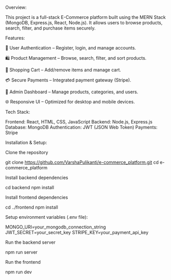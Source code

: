 Overview:

This project is a full-stack E-Commerce platform built using the MERN Stack (MongoDB, Express.js, React, Node.js).
It allows users to browse products, search, filter, and purchase items securely.

Features:

👤 User Authentication – Register, login, and manage accounts.

🛍️ Product Management – Browse, search, filter, and sort products.

🛒 Shopping Cart – Add/remove items and manage cart.

💳 Secure Payments – Integrated payment gateway (Stripe).

🔑 Admin Dashboard – Manage products, categories, and users.

🌐 Responsive UI – Optimized for desktop and mobile devices.

Tech Stack:

Frontend: React, HTML, CSS, JavaScript
Backend: Node.js, Express.js
Database: MongoDB
Authentication: JWT (JSON Web Token)
Payments: Stripe

Installation & Setup:

Clone the repository

git clone https://github.com/VarshaPulikanti/e-commerce_platform.git
cd e-commerce_platform


Install backend dependencies

cd backend
npm install


Install frontend dependencies

cd ../frontend
npm install


Setup environment variables (.env file):

MONGO_URI=your_mongodb_connection_string
JWT_SECRET=your_secret_key
STRIPE_KEY=your_payment_api_key


Run the backend server

npm run server


Run the frontend

npm run dev
